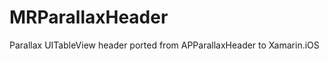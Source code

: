 MRParallaxHeader
================

Parallax UITableView header ported from APParallaxHeader to Xamarin.iOS
